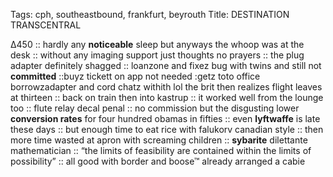 Tags: cph, southeastbound, frankfurt, beyrouth
Title: DESTINATION TRANSCENTRAL
  
∆450 :: hardly any **noticeable** sleep but anyways the whoop was at the desk :: without any imaging support just thoughts no prayers :: the plug adapter definitely shagged :: loanzone and fixez bug with twins and still not **committed** ::buyz tickett on app not needed :getz toto office borrowzadapter and cord chatz withith lol the brit then realizes flight leaves at thirteen :: back on train then into kastrup :: it worked well from the lounge too :: flute relay decal penal :: no commission but the disgusting lower **conversion rates** for four hundred obamas in fifties :: even **lyftwaffe** is late these days :: but enough time to eat rice with falukorv canadian style :: then more time wasted at apron with screaming children :: **sybarite** dilettante mathematician :: “the limits of feasibility are contained within the limits of possibility” :: all good with border and boose™ already arranged a cabie   
